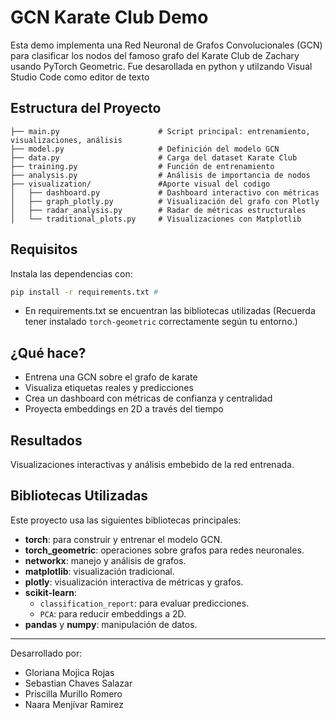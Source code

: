# GCN Karate Club Demo
Esta demo implementa una Red Neuronal de Grafos Convolucionales (GCN) para clasificar los nodos del famoso grafo del Karate Club de Zachary usando PyTorch Geometric. Fue desarollada en python y utilzando Visual Studio Code como editor de texto

## Estructura del Proyecto
```
├── main.py                      # Script principal: entrenamiento, visualizaciones, análisis
├── model.py                     # Definición del modelo GCN
├── data.py                      # Carga del dataset Karate Club
├── training.py                  # Función de entrenamiento
├── analysis.py                  # Análisis de importancia de nodos
├── visualization/               #Aporte visual del codigo
│   ├── dashboard.py             # Dashboard interactivo con métricas
│   ├── graph_plotly.py          # Visualización del grafo con Plotly
│   ├── radar_analysis.py        # Radar de métricas estructurales
│   └── traditional_plots.py     # Visualizaciones con Matplotlib
```

## Requisitos
Instala las dependencias con:
```bash
pip install -r requirements.txt #
```
- En requirements.txt se encuentran las bibliotecas utilizadas
(Recuerda tener instalado `torch-geometric` correctamente según tu entorno.)

## ¿Qué hace?
- Entrena una GCN sobre el grafo de karate
- Visualiza etiquetas reales y predicciones
- Crea un dashboard con métricas de confianza y centralidad
- Proyecta embeddings en 2D a través del tiempo

## Resultados
Visualizaciones interactivas y análisis embebido de la red entrenada.

## Bibliotecas Utilizadas
Este proyecto usa las siguientes bibliotecas principales:

- **torch**: para construir y entrenar el modelo GCN.
- **torch_geometric**: operaciones sobre grafos para redes neuronales.
- **networkx**: manejo y análisis de grafos.
- **matplotlib**: visualización tradicional.
- **plotly**: visualización interactiva de métricas y grafos.
- **scikit-learn**:
  - `classification_report`: para evaluar predicciones.
  - `PCA`: para reducir embeddings a 2D.
- **pandas** y **numpy**: manipulación de datos.

---

Desarrollado por:
- Gloriana Mojica Rojas
- Sebastian Chaves Salazar
- Priscilla Murillo Romero
- Naara Menjívar Ramirez